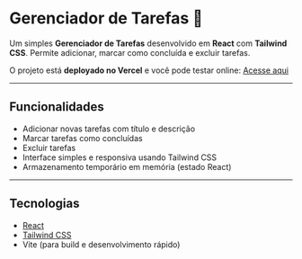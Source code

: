 # Gerenciador de Tarefas 📝

Um simples **Gerenciador de Tarefas** desenvolvido em **React** com **Tailwind CSS**. Permite adicionar, marcar como concluída e excluir tarefas.

O projeto está **deployado no Vercel** e você pode testar online: [Acesse aqui](https://react-gerenciador-kdou.vercel.app/)

---

## Funcionalidades

- Adicionar novas tarefas com título e descrição
- Marcar tarefas como concluídas
- Excluir tarefas
- Interface simples e responsiva usando Tailwind CSS
- Armazenamento temporário em memória (estado React)

---

## Tecnologias

- [React](https://reactjs.org/)
- [Tailwind CSS](https://tailwindcss.com/)
- Vite (para build e desenvolvimento rápido)
